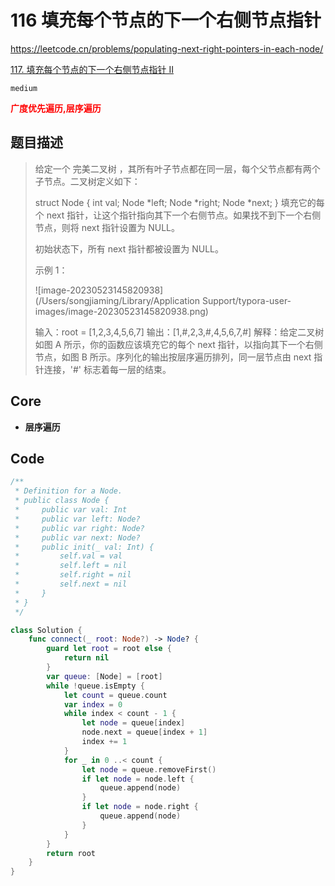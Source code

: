 # 116 填充每个节点的下一个右侧节点指针

https://leetcode.cn/problems/populating-next-right-pointers-in-each-node/

[117. 填充每个节点的下一个右侧节点指针 II](https://leetcode.cn/problems/populating-next-right-pointers-in-each-node-ii/)

`medium`

**<font color=red>广度优先遍历,层序遍历</font>**

## 题目描述

> 给定一个 完美二叉树 ，其所有叶子节点都在同一层，每个父节点都有两个子节点。二叉树定义如下：
>
> struct Node {
>   int val;
>   Node *left;
>   Node *right;
>   Node *next;
> }
> 填充它的每个 next 指针，让这个指针指向其下一个右侧节点。如果找不到下一个右侧节点，则将 next 指针设置为 NULL。
>
> 初始状态下，所有 next 指针都被设置为 NULL。
>
>  
>
> 示例 1：
>
> ![image-20230523145820938](/Users/songjiaming/Library/Application Support/typora-user-images/image-20230523145820938.png)
>
> 输入：root = [1,2,3,4,5,6,7]
> 输出：[1,#,2,3,#,4,5,6,7,#]
> 解释：给定二叉树如图 A 所示，你的函数应该填充它的每个 next 指针，以指向其下一个右侧节点，如图 B 所示。序列化的输出按层序遍历排列，同一层节点由 next 指针连接，'#' 标志着每一层的结束。



## Core

- **层序遍历**



## Code

```swift
/**
 * Definition for a Node.
 * public class Node {
 *     public var val: Int
 *     public var left: Node?
 *     public var right: Node?
 *	   public var next: Node?
 *     public init(_ val: Int) {
 *         self.val = val
 *         self.left = nil
 *         self.right = nil
 *         self.next = nil
 *     }
 * }
 */

class Solution {
    func connect(_ root: Node?) -> Node? {
        guard let root = root else {
            return nil
        }
        var queue: [Node] = [root]
        while !queue.isEmpty {
            let count = queue.count
            var index = 0
            while index < count - 1 {
                let node = queue[index]
                node.next = queue[index + 1]
                index += 1
            }
            for _ in 0 ..< count {
                let node = queue.removeFirst()
                if let node = node.left {
                    queue.append(node)
                }
                if let node = node.right {
                    queue.append(node)
                }
            }
        }
        return root
    }
}
```

